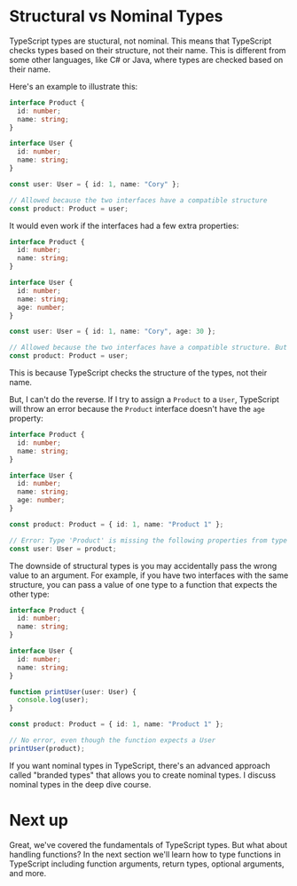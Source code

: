 # Structural vs Nominal Types

TypeScript types are stuctural, not nominal. This means that TypeScript checks types based on their structure, not their name. This is different from some other languages, like C# or Java, where types are checked based on their name.

Here's an example to illustrate this:

```typescript
interface Product {
  id: number;
  name: string;
}

interface User {
  id: number;
  name: string;
}

const user: User = { id: 1, name: "Cory" };

// Allowed because the two interfaces have a compatible structure
const product: Product = user;
```

It would even work if the interfaces had a few extra properties:

```typescript
interface Product {
  id: number;
  name: string;
}

interface User {
  id: number;
  name: string;
  age: number;
}

const user: User = { id: 1, name: "Cory", age: 30 };

// Allowed because the two interfaces have a compatible structure. But the age property is not used.
const product: Product = user;
```

This is because TypeScript checks the structure of the types, not their name.

But, I can't do the reverse. If I try to assign a `Product` to a `User`, TypeScript will throw an error because the `Product` interface doesn't have the `age` property:

```typescript
interface Product {
  id: number;
  name: string;
}

interface User {
  id: number;
  name: string;
  age: number;
}

const product: Product = { id: 1, name: "Product 1" };

// Error: Type 'Product' is missing the following properties from type 'User': age
const user: User = product;
```

The downside of structural types is you may accidentally pass the wrong value to an argument. For example, if you have two interfaces with the same structure, you can pass a value of one type to a function that expects the other type:

```typescript
interface Product {
  id: number;
  name: string;
}

interface User {
  id: number;
  name: string;
}

function printUser(user: User) {
  console.log(user);
}

const product: Product = { id: 1, name: "Product 1" };

// No error, even though the function expects a User
printUser(product);
```

If you want nominal types in TypeScript, there's an advanced approach called "branded types" that allows you to create nominal types. I discuss nominal types in the deep dive course.

# Next up

Great, we've covered the fundamentals of TypeScript types. But what about handling functions? In the next section we'll learn how to type functions in TypeScript including function arguments, return types, optional arguments, and more.
